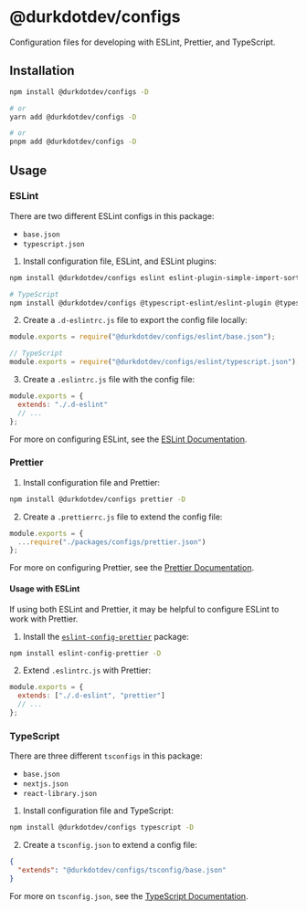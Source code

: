 # @durkdotdev/configs

Configuration files for developing with ESLint, Prettier, and TypeScript.

## Installation

```bash
npm install @durkdotdev/configs -D

# or
yarn add @durkdotdev/configs -D

# or
pnpm add @durkdotdev/configs -D

```

## Usage

### ESLint

There are two different ESLint configs in this package:

- `base.json`
- `typescript.json`

1. Install configuration file, ESLint, and ESLint plugins:

```bash
npm install @durkdotdev/configs eslint eslint-plugin-simple-import-sort eslint-plugin-unused-imports -D

# TypeScript
npm install @durkdotdev/configs @typescript-eslint/eslint-plugin @typescript-eslint/parser eslint eslint-plugin-simple-import-sort eslint-plugin-unused-imports -D
```

2. Create a `.d-eslintrc.js` file to export the config file locally:

```js
module.exports = require("@durkdotdev/configs/eslint/base.json");

// TypeScript
module.exports = require("@durkdotdev/configs/eslint/typescript.json");
```

3. Create a `.eslintrc.js` file with the config file:

```js
module.exports = {
  extends: "./.d-eslint"
  // ...
};
```

For more on configuring ESLint, see the [ESLint Documentation](https://eslint.org/docs/latest/user-guide/configuring/).

### Prettier

1. Install configuration file and Prettier:

```bash
npm install @durkdotdev/configs prettier -D
```

2. Create a `.prettierrc.js` file to extend the config file:

```js
module.exports = {
  ...require("./packages/configs/prettier.json")
};
```

For more on configuring Prettier, see the [Prettier Documentation](https://prettier.io/docs/en/configuration.html).

#### Usage with ESLint

If using both ESLint and Prettier, it may be helpful to configure ESLint to work with Prettier.

1. Install the [`eslint-config-prettier`](https://github.com/prettier/eslint-config-prettier) package:

```bash
npm install eslint-config-prettier -D
```

2. Extend `.eslintrc.js` with Prettier:

```js
module.exports = {
  extends: ["./.d-eslint", "prettier"]
  // ...
};
```

### TypeScript

There are three different `tsconfigs` in this package:

- `base.json`
- `nextjs.json`
- `react-library.json`

1. Install configuration file and TypeScript:

```bash
npm install @durkdotdev/configs typescript -D
```

2. Create a `tsconfig.json` to extend a config file:

```json
{
  "extends": "@durkdotdev/configs/tsconfig/base.json"
}
```

For more on `tsconfig.json`, see the [TypeScript Documentation](https://www.typescriptlang.org/docs/handbook/tsconfig-json.html).
